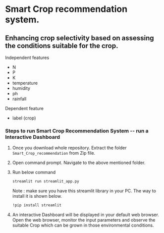 # **Smart Crop recommendation system.**
 
## Enhancing crop selectivity based on assessing the conditions suitable for the crop. 
Independent features 
- N
- P
- K
- temperature
- humidity
- ph
- rainfall

Dependent feature
- label (crop)
### **Steps to run Smart Crop Recommendation System -- run a Interactive Dashboard**

1. Once you download whole repository. Extract the folder `Smart_Crop_recommendation` from Zip file.

2. Open command prompt. Navigate to the above mentioned folder.

3. Run below command
   ``` bash
   streamlit run streamlit_app.py
   ```
   Note : make sure you have this streamlit library in your PC. The way to install it is shown below.
   ``` bash
   !pip install streamlit
   ```
4. An interactive Dashboard will be displayed in your default web browser. Open the web browser, monitor the input parameters and observe the suitable Crop which can be grown in those environmental conditions. 
